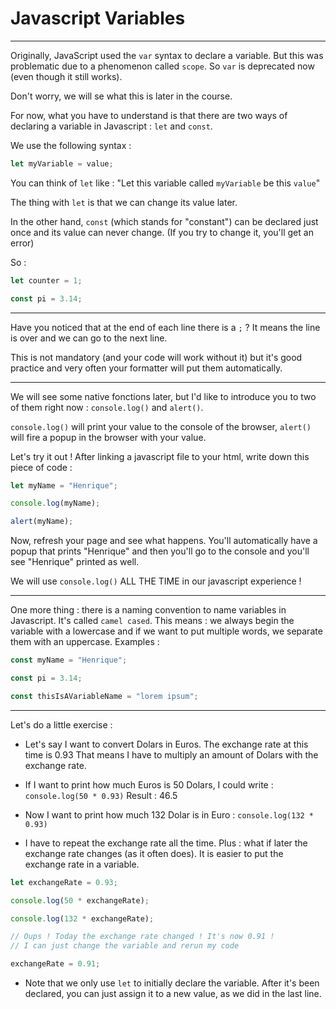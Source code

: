 # Javascript Variables

---

Originally, JavaScript used the `var` syntax to declare a variable. But this was problematic due to a phenomenon called `scope`. So `var` is deprecated now (even though it still works).

Don't worry, we will se what this is later in the course.

For now, what you have to understand is that there are two ways of declaring a variable in Javascript : `let` and `const`.

We use the following syntax :

```js
let myVariable = value;
```

You can think of `let` like : "Let this variable called `myVariable` be this `value`"

The thing with `let` is that we can change its value later.

In the other hand, `const` (which stands for "constant") can be declared just once and its value can never change. (If you try to change it, you'll get an error)

So :

```js
let counter = 1;

const pi = 3.14;
```

---

Have you noticed that at the end of each line there is a `;` ?
It means the line is over and we can go to the next line.

This is not mandatory (and your code will work without it) but it's good practice and very often your formatter will put them automatically.

---

We will see some native fonctions later, but I'd like to introduce you to two of them right now : `console.log()` and `alert()`.

`console.log()` will print your value to the console of the browser, `alert()` will fire a popup in the browser with your value.

Let's try it out ! After linking a javascript file to your html, write down this piece of code :

```js
let myName = "Henrique";

console.log(myName);

alert(myName);
```

Now, refresh your page and see what happens.
You'll automatically have a popup that prints "Henrique" and then you'll go to the console and you'll see "Henrique" printed as well.

We will use `console.log()` ALL THE TIME in our javascript experience !

---

One more thing : there is a naming convention to name variables in Javascript. It's called `camel cased`. This means : we always begin the variable with a lowercase and if we want to put multiple words, we separate them with an uppercase. Examples :

```js
const myName = "Henrique";

const pi = 3.14;

const thisIsAVariableName = "lorem ipsum";
```

---

Let's do a little exercise :

- Let's say I want to convert Dolars in Euros. The exchange rate at this time is 0.93 That means I have to multiply an amount of Dolars with the exchange rate.

- If I want to print how much Euros is 50 Dolars, I could write :
  `console.log(50 * 0.93)`
  Result : 46.5

- Now I want to print how much 132 Dolar is in Euro :
  `console.log(132 * 0.93)`

- I have to repeat the exchange rate all the time. Plus : what if later the exchange rate changes (as it often does). It is easier to put the exchange rate in a variable.

```js
let exchangeRate = 0.93;

console.log(50 * exchangeRate);

console.log(132 * exchangeRate);

// Oups ! Today the exchange rate changed ! It's now 0.91 !
// I can just change the variable and rerun my code

exchangeRate = 0.91;
```

- Note that we only use `let` to initially declare the variable. After it's been declared, you can just assign it to a new value, as we did in the last line.
